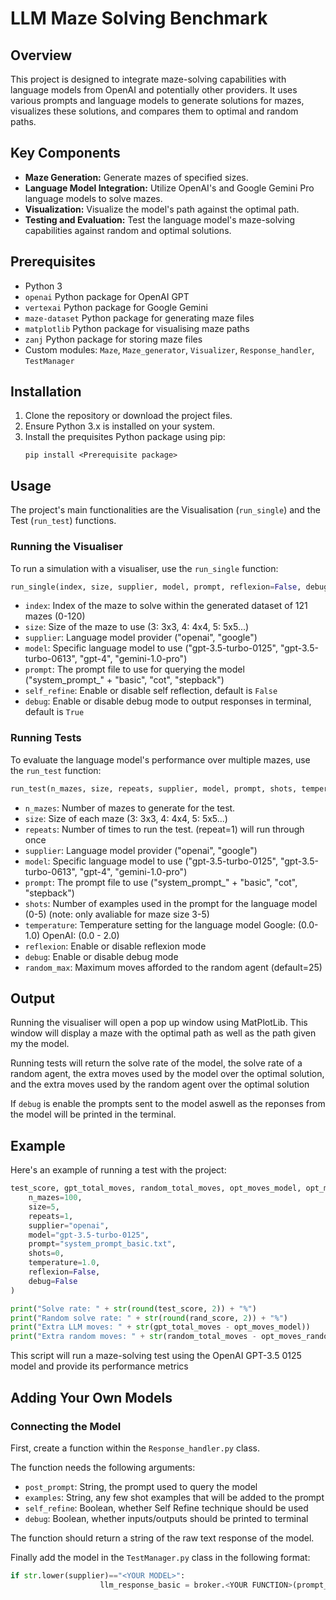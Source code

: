# LLM Maze Solving Benchmark

## Overview
This project is designed to integrate maze-solving capabilities with language models from OpenAI and potentially other providers. It uses various prompts and language models to generate solutions for mazes, visualizes these solutions, and compares them to optimal and random paths.

## Key Components
- **Maze Generation:** Generate mazes of specified sizes.
- **Language Model Integration:** Utilize OpenAI's and Google Gemini Pro language models to solve mazes.
- **Visualization:** Visualize the model's path against the optimal path.
- **Testing and Evaluation:** Test the language model's maze-solving capabilities against random and optimal solutions.

## Prerequisites
- Python 3
- `openai` Python package for OpenAI GPT
- `vertexai` Python package for Google Gemini 
- `maze-dataset` Python package for generating maze files
- `matplotlib` Python package for visualising maze paths
- `zanj` Python package for storing maze files
- Custom modules: `Maze`, `Maze_generator`, `Visualizer`, `Response_handler`, `TestManager`

## Installation
1. Clone the repository or download the project files.
2. Ensure Python 3.x is installed on your system.
3. Install the prequisites Python package using pip:
   ```
   pip install <Prerequisite package>
   ```

## Usage
The project's main functionalities are the Visualisation (`run_single`) and the Test (`run_test`) functions.

### Running the Visualiser
To run a simulation with a visualiser, use the `run_single` function:

```python
run_single(index, size, supplier, model, prompt, reflexion=False, debug=True)
```

- `index`: Index of the maze to solve within the generated dataset of 121 mazes (0-120)
- `size`: Size of the maze to use (3: 3x3, 4: 4x4, 5: 5x5...)
- `supplier`: Language model provider ("openai", "google")
- `model`: Specific language model to use ("gpt-3.5-turbo-0125", "gpt-3.5-turbo-0613", "gpt-4", "gemini-1.0-pro")
- `prompt`: The prompt file to use for querying the model ("system_prompt_" + "basic", "cot", "stepback")
- `self_refine`: Enable or disable self reflection, default is `False`
- `debug`: Enable or disable debug mode to output responses in terminal, default is `True`

### Running Tests
To evaluate the language model's performance over multiple mazes, use the `run_test` function:

```python
run_test(n_mazes, size, repeats, supplier, model, prompt, shots, temperature, reflexion, debug)
```

- `n_mazes`: Number of mazes to generate for the test.
- `size`: Size of each maze (3: 3x3, 4: 4x4, 5: 5x5...)
- `repeats`: Number of times to run the test. (repeat=1) will run through once
- `supplier`: Language model provider ("openai", "google")
- `model`: Specific language model to use ("gpt-3.5-turbo-0125", "gpt-3.5-turbo-0613", "gpt-4", "gemini-1.0-pro")
- `prompt`: The prompt file to use ("system_prompt_" + "basic", "cot", "stepback")
- `shots`: Number of examples used in the prompt for the language model (0-5) (note: only avaliable for maze size 3-5)
- `temperature`: Temperature setting for the language model Google: (0.0-1.0) OpenAI: (0.0 - 2.0)
- `reflexion`: Enable or disable reflexion mode
- `debug`: Enable or disable debug mode
- `random_max`: Maximum moves afforded to the random agent (default=25)

## Output

Running the visualiser will open a pop up window using MatPlotLib. This window will display a maze with the optimal path as well as the path given my the model.

Running tests will return the solve rate of the model, the solve rate of a random agent, the extra moves used by the model over the optimal solution, and the extra moves used by the random agent over the optimal solution

If `debug` is enable the prompts sent to the model aswell as the reponses from the model will be printed in the terminal.

## Example
Here's an example of running a test with the project:

```python
test_score, gpt_total_moves, random_total_moves, opt_moves_model, opt_moves_random, rand_score = run_test(
    n_mazes=100, 
    size=5, 
    repeats=1, 
    supplier="openai", 
    model="gpt-3.5-turbo-0125", 
    prompt="system_prompt_basic.txt", 
    shots=0, 
    temperature=1.0,
    reflexion=False, 
    debug=False
)

print("Solve rate: " + str(round(test_score, 2)) + "%")
print("Random solve rate: " + str(round(rand_score, 2)) + "%")
print("Extra LLM moves: " + str(gpt_total_moves - opt_moves_model))
print("Extra random moves: " + str(random_total_moves - opt_moves_random))
```

This script will run a maze-solving test using the OpenAI GPT-3.5 0125 model and provide its performance metrics 

## Adding Your Own Models

### Connecting the Model
First, create a function within the `Response_handler.py` class.

The function needs the following arguments:

- `post_prompt`: String, the prompt used to query the model
- `examples`: String, any few shot examples that will be added to the prompt
- `self_refine`: Boolean, whether Self Refine technique should be used
- `debug`: Boolean, whether inputs/outputs should be printed to terminal

The function should return a string of the raw text response of the model.

Finally add the model in the `TestManager.py` class in the following format:

```python
if str.lower(supplier)=="<YOUR MODEL>":
                    llm_response_basic = broker.<YOUR FUNCTION>(prompt_path, examples, self_refine, debug)
```
